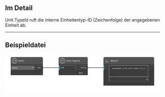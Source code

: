 ## Im Detail
Unit.TypeId ruft die interne Einheitentyp-ID (Zeichenfolge) der angegebenen Einheit ab.
___
## Beispieldatei

![Unit.TypeId](./DynamoUnits.Unit.TypeId_img.png)
